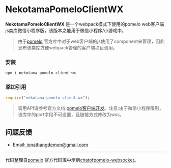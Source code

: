 
# NekotamaPomeloClientWX

**NekotamaPomeloClientWX** 是一个webpack模式下使用的pomelo web客户端js类库微信小程序版，该版本之能用于微信小程序/小游戏中。 
>由于[pomelo][1]  官方库中对于web客户端的js使用了component来管理，因此发布该类库方便webpack管理的客户端项目调用。

### 安装
``` javascript
npm i nekotama-pomelo-client-wx
```

### 添加引用
``` javascript
require("nekotama-pomelo-client-wx");
```

>调用API请参考官方文档:[pomelo客户端开发][3]。注意:由于微信小程序限制，该库中的port字段不可设置，且链接方式修改为wss。

## 问题反馈
- Email: <jonathangdemon@gmail.com>

----------
代码整理自[pomelo][1]  官方代码库中示例[chatofpomelo-websocket][2]。

  [1]: https://github.com/NetEase/pomelo
  [2]: https://github.com/NetEase/chatofpomelo-websocket/tree/master/web-server/public/js/lib
  [3]: https://github.com/NetEase/pomelo/wiki/pomelo%E5%AE%A2%E6%88%B7%E7%AB%AF%E5%BC%80%E5%8F%91
